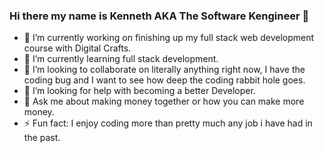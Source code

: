 ### Hi there my name is Kenneth AKA The Software Kengineer 👋


- 🔭 I’m currently working on finishing up my full stack web development course with Digital Crafts.
- 🌱 I’m currently learning full stack development.
- 👯 I’m looking to collaborate on literally anything right now, I have the coding bug and I want to see how deep the coding rabbit hole goes.
- 🤔 I’m looking for help with becoming a better Developer.
- 💬 Ask me about making money together or how you can make more money.
- ⚡ Fun fact: I enjoy coding more than pretty much any job i have had in the past.









